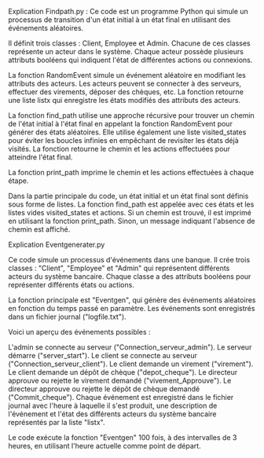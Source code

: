 Explication Findpath.py : 
Ce code est un programme Python qui simule un processus de transition d'un état initial à un état final en utilisant des événements aléatoires.

Il définit trois classes : Client, Employee et Admin. Chacune de ces classes représente un acteur dans le système. Chaque acteur possède plusieurs attributs booléens qui indiquent l'état de différentes actions ou connexions.

La fonction RandomEvent simule un événement aléatoire en modifiant les attributs des acteurs. Les acteurs peuvent se connecter à des serveurs, effectuer des virements, déposer des chèques, etc. La fonction retourne une liste listx qui enregistre les états modifiés des attributs des acteurs.

La fonction find_path utilise une approche récursive pour trouver un chemin de l'état initial à l'état final en appelant la fonction RandomEvent pour générer des états aléatoires. Elle utilise également une liste visited_states pour éviter les boucles infinies en empêchant de revisiter les états déjà visités. La fonction retourne le chemin et les actions effectuées pour atteindre l'état final.

La fonction print_path imprime le chemin et les actions effectuées à chaque étape.

Dans la partie principale du code, un état initial et un état final sont définis sous forme de listes. La fonction find_path est appelée avec ces états et les listes vides visited_states et actions. Si un chemin est trouvé, il est imprimé en utilisant la fonction print_path. Sinon, un message indiquant l'absence de chemin est affiché.


Explication Eventgenerater.py

Ce code simule un processus d'événements dans une banque. Il crée trois classes : "Client", "Employee" et "Admin" qui représentent différents acteurs du système bancaire. Chaque classe a des attributs booléens pour représenter différents états ou actions.

La fonction principale est "Eventgen", qui génère des événements aléatoires en fonction du temps passé en paramètre. Les événements sont enregistrés dans un fichier journal ("logfile.txt").

Voici un aperçu des événements possibles :

L'admin se connecte au serveur ("Connection_serveur_admin").
Le serveur démarre ("server_start").
Le client se connecte au serveur ("Connection_serveur_client").
Le client demande un virement ("virement").
Le client demande un dépôt de chèque ("depot_cheque").
Le directeur approuve ou rejette le virement demandé ("vivement_Approuve").
Le directeur approuve ou rejette le dépôt de chèque demandé ("Commit_cheque").
Chaque événement est enregistré dans le fichier journal avec l'heure à laquelle il s'est produit, une description de l'événement et l'état des différents acteurs du système bancaire représentés par la liste "listx".

Le code exécute la fonction "Eventgen" 100 fois, à des intervalles de 3 heures, en utilisant l'heure actuelle comme point de départ.
